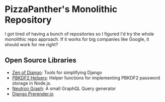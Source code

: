 # PizzaPanther's Monolithic Repository

I got tired of having a bunch of repositories so I figured I'd try the whole monolithic repo approach. If it works for big companies like Google, it should work for me right?

## Open Source Libraries

- [Zen of Django](https://github.com/pizzapanther/pizzapanther.github.io/tree/master/libs/djzen): Tools for simplifying Django
- [PBKDF2 Helpers](https://github.com/pizzapanther/pizzapanther.github.io/tree/master/libs/pbkdf2-helpers): Helper functions for implementing PBKDF2 password storage in Node.js.
- [Neutron Graph](https://github.com/pizzapanther/pizzapanther.github.io/tree/master/libs/neutron-graph): A small GraphQL Query generator
- [Django Prerender.io](https://github.com/pizzapanther/pizzapanther.github.io/tree/master/libs/django-prerenderio)
